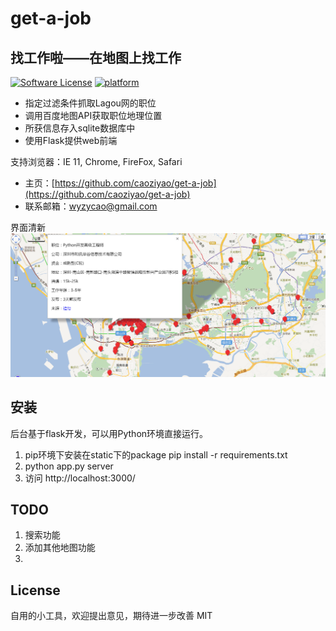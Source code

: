 # get-a-job
找工作啦——在地图上找工作
---------------
[![Software License](https://img.shields.io/badge/license-MIT-brightgreen.svg)](LICENSE)
[![platform](https://img.shields.io/badge/python-3.4-green.svg)]()

- 指定过滤条件抓取Lagou网的职位
- 调用百度地图API获取职位地理位置
- 所获信息存入sqlite数据库中
- 使用Flask提供web前端

支持浏览器：IE 11, Chrome, FireFox, Safari

* 主页：[https://github.com/caoziyao/get-a-job](https://github.com/caoziyao/get-a-job)
* 联系邮箱：wyzycao@gmail.com

界面清新
![platform](https://github.com/caoziyao/get-a-job/blob/master/static/img/1.PNG)  

安装
----------
后台基于flask开发，可以用Python环境直接运行。
1. pip环境下安装在static下的package
 pip install -r requirements.txt
2. python app.py server
3. 访问 http://localhost:3000/

TODO
----
1. 搜索功能
2. 添加其他地图功能
3. 


License
--------
自用的小工具，欢迎提出意见，期待进一步改善
MIT

